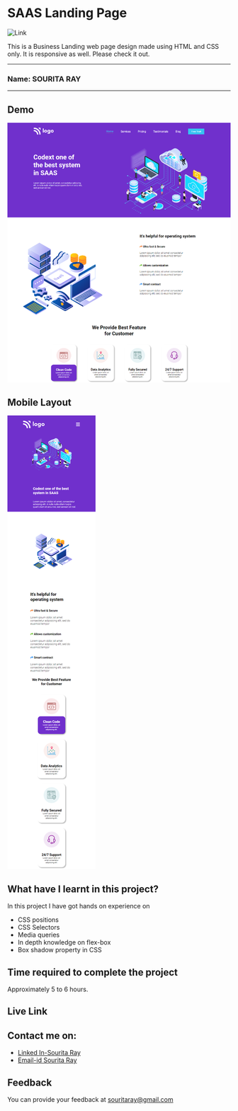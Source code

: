 # SAAS Landing Page

  ![Link](https://img.shields.io/badge/Technology%20Used%3A-HTML%2FCSS-violet)

This is a Business Landing web page design made using HTML and CSS only. It is responsive as well. Please check it out. 
***
### Name: SOURITA RAY
***
## Demo
![output](output.png)



## Mobile Layout

![mobile](mobile.png)



## What have I learnt in this project?

In this project I have got hands on experience on
- CSS positions
- CSS Selectors
- Media queries
- In depth knowledge on flex-box
- Box shadow property in CSS


## Time required to complete the project

Approximately 5 to 6 hours.

## Live Link




## Contact me on:

- [Linked In-Sourita Ray](www.linkedin.com/in/sourita-ray-89bab0212)
- [Email-id Sourita Ray](souritaray@gmail.com)

## Feedback

You can provide your feedback at souritaray@gmail.com


